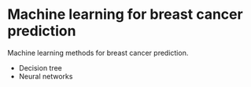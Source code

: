 # Machine learning for breast cancer prediction

Machine learning methods for breast cancer prediction.

- Decision tree
- Neural networks

